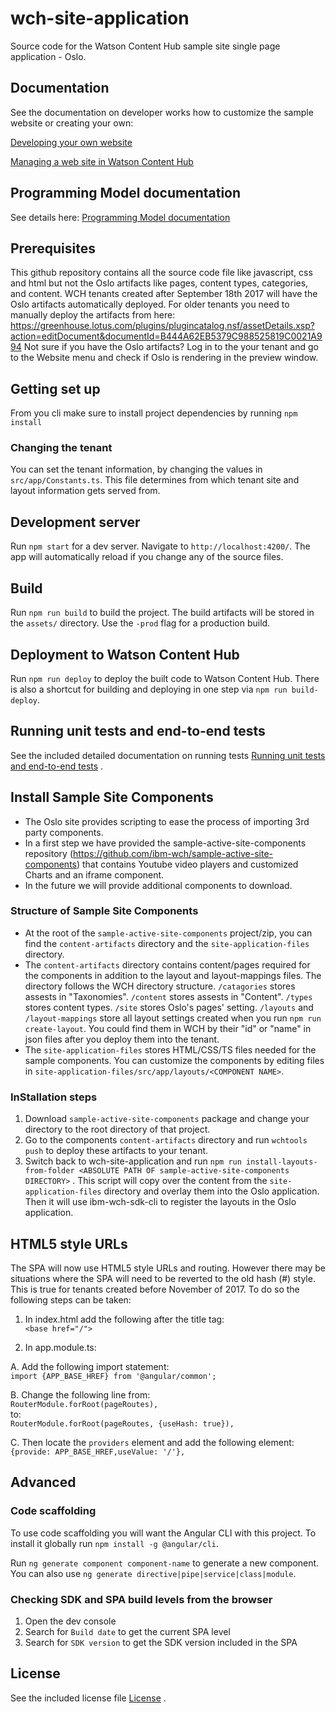 # wch-site-application
Source code for the Watson Content Hub sample site single page application - Oslo. 

## Documentation

See the documentation on developer works how to customize the sample website or creating your own:

[Developing your own website](http://developer.ibm.com/customer-engagement/docs/developing-your-own-website/)

[Managing a web site in Watson Content Hub](https://www.ibm.com/support/knowledgecenter/SS3UMF/dch/admin/website_admin_std.html)

## Programming Model documentation

See details here: [Programming Model documentation](/doc/README-programming-model.md)

## Prerequisites

This github repository contains all the source code file like javascript, css and html but not the Oslo artifacts like pages, content types, categories, and content. WCH tenants created after September 18th 2017 will have the Oslo artifacts automatically deployed. For older tenants you need to manually deploy the artifacts from here: https://greenhouse.lotus.com/plugins/plugincatalog.nsf/assetDetails.xsp?action=editDocument&documentId=B444A62EB5379C988525819C0021A994
Not sure if you have the Oslo artifacts? Log in to the your tenant and go to the Website menu and check if Oslo is rendering in the preview window.

## Getting set up

From you cli make sure to install project dependencies by running `npm install`

### Changing the tenant

You can set the tenant information, by changing the values in `src/app/Constants.ts`.
This file determines from which tenant site and layout information gets served
from.

## Development server

Run `npm start` for a dev server. Navigate to `http://localhost:4200/`. The app
will automatically reload if you change any of the source files.

## Build

Run `npm run build` to build the project. The build artifacts will be stored in
the `assets/` directory. Use the `-prod` flag for a production build.

## Deployment to Watson Content Hub

Run `npm run deploy` to deploy the built code to Watson Content Hub. There is also a shortcut for building and deploying in one step via `npm run build-deploy`.

## Running unit tests and end-to-end tests

See the included detailed documentation on running tests [Running unit tests and end-to-end tests](RunningTest-README.md) .

## Install Sample Site Components

* The Oslo site provides scripting to ease the process of importing 3rd party components.  
* In a first step we have provided the sample-active-site-components repository (https://github.com/ibm-wch/sample-active-site-components) that contains Youtube video players and customized Charts and an iframe component.
* In the future we will provide additional components to download.

### Structure of Sample Site Components
* At the root of the `sample-active-site-components` project/zip, you can find the `content-artifacts` directory and the `site-application-files` directory.  
* The `content-artifacts` directory contains content/pages required for the components in addition to the layout and layout-mappings files. The directory follows the WCH directory structure. `/catagories` stores assests in "Taxonomies". `/content` stores assests in "Content". `/types` stores content types. `/site` stores Oslo's pages' setting. `/layouts` and `/layout-mappings` store all layout settings created when you run `npm run create-layout`. You could find them in WCH by their "id" or "name" in json files after you deploy them into the tenant.
* The `site-application-files` stores HTML/CSS/TS files needed for the sample components. You can customize the components by editing files in `site-application-files/src/app/layouts/<COMPONENT NAME>`.

### InStallation steps
1. Download `sample-active-site-components` package and change your directory to the root directory of that project.
2. Go to the components `content-artifacts` directory and run `wchtools push` to deploy these artifacts to your tenant.  
3. Switch back to wch-site-application and run `npm run install-layouts-from-folder <ABSOLUTE PATH OF sample-active-site-components DIRECTORY>` . This script will copy over the content from the `site-application-files` directory and overlay them into the Oslo application. Then it will use ibm-wch-sdk-cli to register the layouts in the Oslo application.

## HTML5 style URLs

The SPA will now use HTML5 style URLs and routing.  However there may be situations where the SPA will need to be reverted to the old hash (#) style.  This is true for tenants created before November of 2017.
To do so the following steps can be taken:

1. In index.html add the following after the title tag:<br  />
`<base href="/">`

2. In app.module.ts:

  A. Add the following import statement:<br  />
  `import {APP_BASE_HREF} from '@angular/common';`
  
  B. Change the following line from:<br  />
  `RouterModule.forRoot(pageRoutes),`<br  />
  to:<br  />
  `RouterModule.forRoot(pageRoutes, {useHash: true}),`
  <br  />

  C. Then locate the `providers` element and add the following element:<br  />
  `{provide: APP_BASE_HREF,useValue: '/'},`

## Advanced

### Code scaffolding

To use code scaffolding you will want the Angular CLI with this project. To
install it globally run `npm install -g @angular/cli`.

Run `ng generate component component-name` to generate a new component. You can
also use `ng generate directive|pipe|service|class|module`.

### Checking SDK and SPA build levels from the browser
1. Open the dev console
2. Search for `Build date` to get the current SPA level
3. Search for `SDK version` to get the SDK version included in the SPA

## License

See the included license file [License](LICENSE) .
